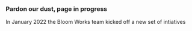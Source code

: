### Pardon our dust, page in progress
In January 2022 the Bloom Works team kicked off a new set of intiatives

